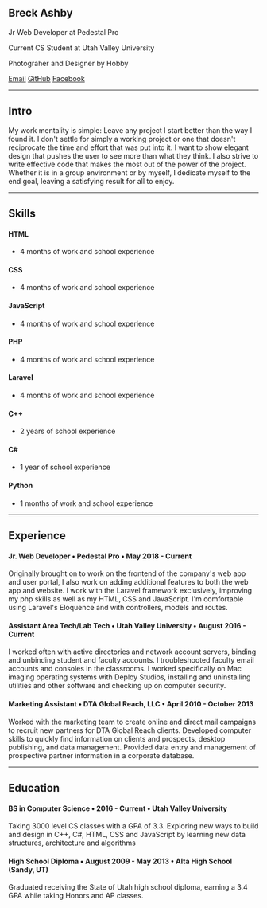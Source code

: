 ## Breck Ashby
Jr Web Developer at Pedestal Pro

Current CS Student at Utah Valley University

Photograher and Designer by Hobby

[Email](mailto:breckashby@gmail.com) [GitHub](https://github.com/breck1101) [Facebook](https://www.facebook.com/breck.ashby) 

---
## Intro
My work mentality is simple: Leave any project I start better than the way I found it. I don't settle for simply a working project or one that doesn't reciprocate the time and effort that was put into it. I want to show elegant design that pushes the user to see more than what they think. I also strive to write effective code that makes the most out of the power of the project. Whether it is in a group environment or by myself, I dedicate myself to the end goal, leaving a satisfying result for all to enjoy.

---
## Skills
#### HTML
- 4 months of work and school experience 
#### CSS
- 4 months of work and school experience 
#### JavaScript
- 4 months of work and school experience 
#### PHP
- 4 months of work and school experience 
#### Laravel
- 4 months of work and school experience 
#### C++
- 2 years of school experience
#### C#
- 1 year of school experience
#### Python
- 1 months of work and school experience 

---
## Experience
#### Jr. Web Developer • Pedestal Pro • May 2018 - Current
Originally brought on to work on the frontend of the company's web app and user portal, I also work on adding additional features to both the web app and website. I work with the Laravel framework exclusively, improving my php skills as well as my HTML, CSS and JavaScript. I'm comfortable using Laravel's Eloquence and with controllers, models and routes.
#### Assistant Area Tech/Lab Tech • Utah Valley University • August 2016 - Current
I worked often with active directories and network account servers, binding and unbinding student and faculty accounts. I troubleshooted faculty email accounts and consoles in the classrooms. I worked specifically on Mac imaging operating systems with Deploy Studios, installing and uninstalling utilities and other software and checking up on computer security.
#### Marketing Assistant • DTA Global Reach, LLC • April 2010 - October 2013
Worked with the marketing team to create online and direct mail campaigns to recruit new partners for DTA Global Reach clients. Developed computer skills to quickly find information on clients and prospects, desktop publishing, and data management. Provided data entry and management of prospective partner information in a corporate database.

---
## Education
#### BS in Computer Science • 2016 - Current • Utah Valley University
Taking 3000 level CS classes with a GPA of 3.3. Exploring new ways to build and design in C++, C#, HTML, CSS and JavaScript by learning new data structures, architecture and algorithms
#### High School Diploma • August 2009 - May 2013 • Alta High School (Sandy, UT)
Graduated receiving the State of Utah high school diploma, earning a 3.4 GPA while taking Honors and AP classes.
